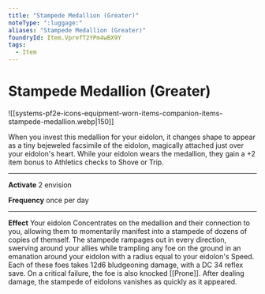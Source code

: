 ```yaml
---
title: "Stampede Medallion (Greater)"
noteType: ":luggage:"
aliases: "Stampede Medallion (Greater)"
foundryId: Item.VprefT2YPm4wBX9Y
tags:
  - Item
---
```


# Stampede Medallion (Greater)
![[systems-pf2e-icons-equipment-worn-items-companion-items-stampede-medallion.webp|150]]

When you invest this medallion for your eidolon, it changes shape to appear as a tiny bejeweled facsimile of the eidolon, magically attached just over your eidolon's heart. While your eidolon wears the medallion, they gain a +2 item bonus to Athletics checks to Shove or Trip.

* * *

**Activate** 2 envision

**Frequency** once per day

* * *

**Effect** Your eidolon Concentrates on the medallion and their connection to you, allowing them to momentarily manifest into a stampede of dozens of copies of themself. The stampede rampages out in every direction, swerving around your allies while trampling any foe on the ground in an emanation around your eidolon with a radius equal to your eidolon's Speed. Each of these foes takes 12d6 bludgeoning damage, with a DC 34 reflex save. On a critical failure, the foe is also knocked [[Prone]]. After dealing damage, the stampede of eidolons vanishes as quickly as it appeared.
